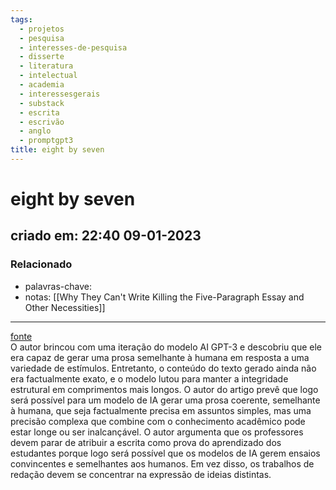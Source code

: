```yaml
---
tags:
  - projetos
  - pesquisa
  - interesses-de-pesquisa
  - disserte
  - literatura
  - intelectual
  - academia
  - interessesgerais
  - substack
  - escrita
  - escrivão
  - anglo
  - promptgpt3
title: eight by seven
---
```


# eight by seven

## criado em: 22:40 09-01-2023

### Relacionado

- palavras-chave: 
- notas: [[Why They Can't Write Killing the Five-Paragraph Essay and Other Necessities]]
---

[fonte](https://timothyburke.substack.com/p/academia-cheating-writing-and-learning)  
O autor brincou com uma iteração do modelo AI GPT-3 e descobriu que ele era capaz de gerar uma prosa semelhante à humana em resposta a uma variedade de estímulos. Entretanto, o conteúdo do texto gerado ainda não era factualmente exato, e o modelo lutou para manter a integridade estrutural em comprimentos mais longos. O autor do artigo prevê que logo será possível para um modelo de IA gerar uma prosa coerente, semelhante à humana, que seja factualmente precisa em assuntos simples, mas uma precisão complexa que combine com o conhecimento acadêmico pode estar longe ou ser inalcançável. O autor argumenta que os professores devem parar de atribuir a escrita como prova do aprendizado dos estudantes porque logo será possível que os modelos de IA gerem ensaios convincentes e semelhantes aos humanos. Em vez disso, os trabalhos de redação devem se concentrar na expressão de ideias distintas.
